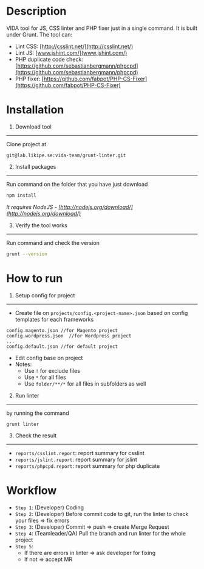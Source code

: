 Description
===========
VIDA tool for JS, CSS linter and PHP fixer just in a single command. It is built under Grunt.
The tool can:

- Lint CSS: [http://csslint.net/](http://csslint.net/)
- Lint JS: [www.jshint.com/](www.jshint.com/)
- PHP duplicate code check: [https://github.com/sebastianbergmann/phpcpd](https://github.com/sebastianbergmann/phpcpd)
- PHP fixer: [https://github.com/fabpot/PHP-CS-Fixer](https://github.com/fabpot/PHP-CS-Fixer)

Installation
============
1. Download tool
----------------

Clone project at 

```
git@lab.likipe.se:vida-team/grunt-linter.git
``` 

2. Install packages
-------------------

Run command on the folder that you have just download

``` bash
npm install
``` 


*It requires NodeJS - [http://nodejs.org/download/](http://nodejs.org/download/)*

3. Verify the tool works
------------------------

Run command and check the version

``` bash
grunt --version
```


How to run
==========

1. Setup config for project
----------------------------

- Create file on ``projects/config.<project-name>.json`` based on config templates for each frameworks

```
config.magento.json //for Magento project
config.wordpress.json  //for Wordpress project
...
config.default.json //for default project
```

- Edit config base on project
- Notes:
    - Use ``!`` for exclude files
    - Use ``*`` for all files
    - Use ``folder/**/*`` for all files in subfolders as well

2. Run linter
------------------

by running the command

``` 
grunt linter 
```

3. Check the result
------------------

- ``reports/csslint.report``: report summary for csslint
- ``reports/jslint.report``: report summary for jslint
- ``reports/phpcpd.report``: report summary for php duplicate 


Workflow
========
- `Step 1`: (Developer) Coding
- `Step 2`: (Developer) Before commit code to git, run the linter to check your files => fix errors
- `Step 3`: (Developer) Commit => push => create Merge Request
- `Step 4`: (Teamleader/QA) Pull the branch and run linter for the whole project
- `Step 5`:
    - If there are errors in linter => ask developer for fixing
    - If not => accept MR